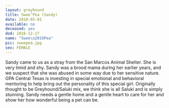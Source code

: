 ```yaml
---
layout: greyhound
title: Swee’Pea (Sandy)
date: 2010-05-01
available: no
deceased: yes
dod: 2016-12-17
name: "Swee\u2019Pea"
pic: sweepea.jpg
sex: FEMALE
---
```


Sandy came to us as a stray from the San Marcos Animal Shelter. She is very timid and shy. Sandy was a brood mama during
her earlier years, and we suspect that she was abused in some way due to her sensitive nature. GPA Central Texas is
investing in special emotional and behavioral mentoring to help bring out the personality of this special girl.
Originally thought to be Greyhound/Saluki mix, we think she is all Saluki and is simply stunning. Sandy needs a gentle
home and a gentle heart to care for her and show her how wonderful being a pet can be.

